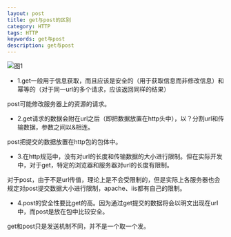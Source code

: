 ```yaml
---
layout: post
title: get与post的区别
category: HTTP
tags: HTTP
keywords: get与post
description: get与post
---
```


![图1](https://sonya1.github.io/assets/img/work_fight/get_post.png)

- 1.get一般用于信息获取，而且应该是安全的（用于获取信息而非修改信息）和幂等的（对于同一url的多个请求，应该返回同样的结果）

post可能修改服务器上的资源的请求。

- 2.get请求的数据会附在url之后（即把数据放置在http头中），以？分割url和传输数据，参数之间以&相连。

post把提交的数据放置在http包的包体中。

- 3.在http规范中，没有对url的长度和传输数据的大小进行限制。但在实际开发中，对于get，特定的浏览器和服务器对url的长度有限制。

对于post，由于不是url传值，理论上是不会受限制的，但是实际上各服务器也会规定对post提交数据大小进行限制，apache、iis都有自己的限制。

- 4.post的安全性要比get的高。因为通过get提交的数据将会以明文出现在url中，而post是放在包中比较安全。

get和post只是发送机制不同，并不是一个取一个发。
